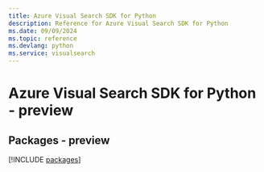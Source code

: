 ```yaml
---
title: Azure Visual Search SDK for Python
description: Reference for Azure Visual Search SDK for Python
ms.date: 09/09/2024
ms.topic: reference
ms.devlang: python
ms.service: visualsearch
---
```

# Azure Visual Search SDK for Python - preview
## Packages - preview
[!INCLUDE [packages](visual-search-index.md)]
